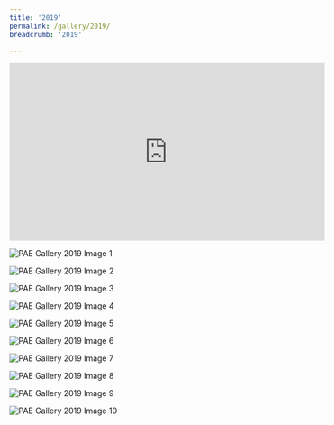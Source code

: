 ```yaml
---
title: '2019'
permalink: /gallery/2019/
breadcrumb: '2019'

---
```



<div class="bp-youtube">
<iframe width="560" height="315" src="https://www.youtube.com/embed/JrGVHN-rauU" frameborder="0" allow="accelerometer; autoplay; encrypted-media; gyroscope; picture-in-picture" allowfullscreen></iframe>
</div>

![PAE Gallery 2019 Image 1](/images/gallery/pae-2019-1.jpg)

![PAE Gallery 2019 Image 2](/images/gallery/pae-2019-2.jpg)

![PAE Gallery 2019 Image 3](/images/gallery/pae-2019-3.jpg)

![PAE Gallery 2019 Image 4](/images/gallery/pae-2019-4.jpg)

![PAE Gallery 2019 Image 5](/images/gallery/pae-2019-5.jpg)

![PAE Gallery 2019 Image 6](/images/gallery/pae-2019-6.jpg)

![PAE Gallery 2019 Image 7](/images/gallery/pae-2019-7.jpg)

![PAE Gallery 2019 Image 8](/images/gallery/pae-2019-8.jpg)

![PAE Gallery 2019 Image 9](/images/gallery/pae-2019-9.jpg)

![PAE Gallery 2019 Image 10](/images/gallery/pae-2019-10.jpg)
